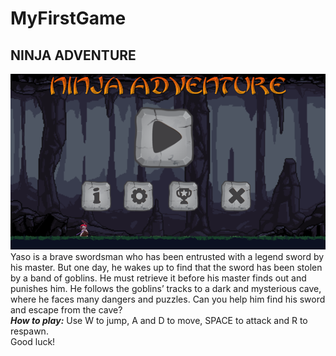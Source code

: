 # MyFirstGame
## NINJA ADVENTURE
<img src="ss.png" > <br/>
Yaso is a brave swordsman who has been entrusted with a legend sword by his master. But one day, he wakes up to find that the sword has been stolen by a band of goblins. He must retrieve it before his master finds out and punishes him. He follows the goblins’ tracks to a dark and mysterious cave, where he faces many dangers and puzzles. Can you help him find his sword and escape from the cave? <br/>
***How to play:*** Use W to jump, A and D to move, SPACE to attack and R to respawn. <br/>
Good luck! 

